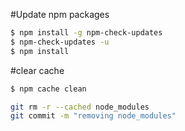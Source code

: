 #Update npm packages

```bash
$ npm install -g npm-check-updates
$ npm-check-updates -u
$ npm install 
```

#clear cache

```bash
$ npm cache clean
```

```bash
git rm -r --cached node_modules
git commit -m "removing node_modules"
```

